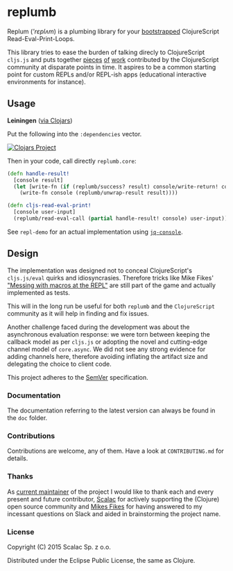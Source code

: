 # replumb 


Replum (*'rɛplʌm*) is a plumbing library for your [bootstrapped](https://en.m.wikipedia.org/wiki/Bootstrapping_%28compilers%29) ClojureScript Read-Eval-Print-Loops.

This library tries to ease the burden of talking direcly to ClojureScript ```cljs.js``` and puts together [pieces](https://github.com/kanaka/cljs-bootstrap) [of](https://github.com/mfikes/planck) [work](https://github.com/mfikes/replete) contributed by the ClojureScript community at disparate points in time. It aspires to be a common starting point for  custom REPLs and/or REPL-ish apps (educational interactive environments for instance).

## Usage

__Leiningen__ ([via Clojars](https://clojars.org/replumb))

Put the following into the `:dependencies` vector.

[![Clojars Project](http://clojars.org/replumb/latest-version.svg)](http://clojars.org/replumb)

Then in your code, call directly ```replumb.core```:

``` clojure
(defn handle-result!
  [console result]
  (let [write-fn (if (replumb/success? result) console/write-return! console/write-exception!)]
    (write-fn console (replumb/unwrap-result result))))

(defn cljs-read-eval-print!
  [console user-input]
  (replumb/read-eval-call (partial handle-result! console) user-input))
```

See ```repl-demo``` for an actual implementation using [```jq-console```](https://github.com/replit/jq-console).

## Design

The implementation was designed not to conceal ClojureScript's ```cljs.js/eval``` quirks and idiosyncrasies. Therefore tricks like Mike Fikes' ["Messing with macros at the REPL"](http://blog.fikesfarm.com/posts/2015-09-07-messing-with-macros-at-the-repl.html) are still part of the game and actually implemented as tests.

This will in the long run be useful for both ```replumb``` and the ```ClojureScript``` community as it will help in finding and fix issues.

Another challenge faced during the development was about the asynchronous evaluation response: we were torn between keeping the callback model as per ```cljs.js``` or adopting the novel and cutting-edge channel model of ```core.async```. We did not see any strong evidence for adding channels here, therefore avoiding inflating the artifact size and delegating the choice to client code.

This project adheres to the [SemVer](http://semver.org/) specification.

### Documentation

The documentation referring to the latest version can always be found in the ```doc``` folder.

### Contributions

Contributions are welcome, any of them. Have a look at ```CONTRIBUTING.md``` for details.

### Thanks

As [current maintainer](https://github.com/arichiardi) of the project I would like to thank each and every present and future contributor, [Scalac](https://scalac.io) for actively supporting the (Clojure) open source community and [Mikes Fikes](https://github.com/mfikes) for having answered to my incessant questions on Slack and aided in brainstorming the project name. 

### License

Copyright (C) 2015 Scalac Sp. z o.o.

Distributed under the Eclipse Public License, the same as Clojure.
